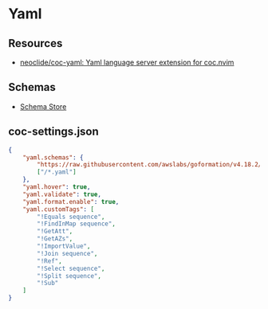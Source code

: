 # Yaml

Resources
---

- [neoclide/coc-yaml: Yaml language server extension
    for coc.nvim](https://github.com/neoclide/coc-yaml)


Schemas
---

- [Schema Store](https://www.schemastore.org/json/)


coc-settings.json
---

```json
{
    "yaml.schemas": {
        "https://raw.githubusercontent.com/awslabs/goformation/v4.18.2/schema/cloudformation.schema.json" :
        ["/*.yaml"]
    },
    "yaml.hover": true,
    "yaml.validate": true,
    "yaml.format.enable": true,
    "yaml.customTags": [
        "!Equals sequence",
        "!FindInMap sequence",
        "!GetAtt",
        "!GetAZs",
        "!ImportValue",
        "!Join sequence",
        "!Ref",
        "!Select sequence",
        "!Split sequence",
        "!Sub"
    ]
}
```
